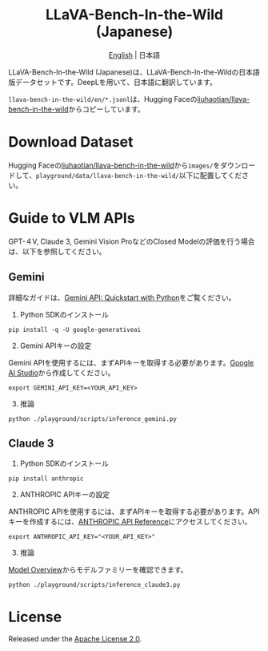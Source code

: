 <div align="center">

# LLaVA-Bench-In-the-Wild (Japanese)

[English](../README.md) | 日本語

</div>

LLaVA-Bench-In-the-Wild (Japanese)は、LLaVA-Bench-In-the-Wildの日本語版データセットです。DeepLを用いて、日本語に翻訳しています。

`llava-bench-in-the-wild/en/*.jsonl`は、Hugging Faceの[liuhaotian/llava-bench-in-the-wild](https://huggingface.co/datasets/liuhaotian/llava-bench-in-the-wild/tree/main)からコピーしています。

# Download Dataset
Hugging Faceの[liuhaotian/llava-bench-in-the-wild](https://huggingface.co/datasets/liuhaotian/llava-bench-in-the-wild)から`images/`をダウンロードして、`playground/data/llava-bench-in-the-wild/`以下に配置してください。

# Guide to VLM APIs
GPT-４V, Claude 3, Gemini Vision ProなどのClosed Modelの評価を行う場合は、以下を参照してください。

## Gemini
詳細なガイドは、[Gemini API: Quickstart with Python](https://ai.google.dev/tutorials/python_quickstart)をご覧ください。

1. Python SDKのインストール
```
pip install -q -U google-generativeai
```

2. Gemini APIキーの設定 

Gemini APIを使用するには、まずAPIキーを取得する必要があります。[Google AI Studio](https://aistudio.google.com/app/apikey)から作成してください。

```
export GEMINI_API_KEY=<YOUR_API_KEY>
```

3. 推論

```
python ./playground/scripts/inference_gemini.py
```

## Claude 3

1. Python SDKのインストール

```
pip install anthropic
```

2. ANTHROPIC APIキーの設定

ANTHROPIC APIを使用するには、まずAPIキーを取得する必要があります。APIキーを作成するには、[ANTHROPIC API Reference](https://docs.anthropic.com/claude/reference/getting-started-with-the-api)にアクセスしてください。

```
export ANTHROPIC_API_KEY="<YOUR_API_KEY>"
```

3. 推論

[Model Overview](https://docs.anthropic.com/claude/docs/models-overview)からモデルファミリーを確認できます。

```
python ./playground/scripts/inference_claude3.py
```

# License

Released under the [Apache License 2.0](./LICENSE).

